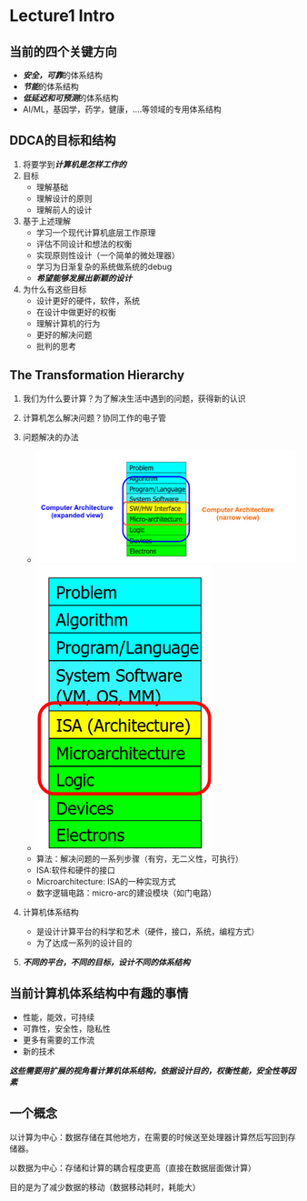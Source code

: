 # Lecture1 Intro

## 当前的四个关键方向

* ***安全，可靠***的体系结构
* ***节能***的体系结构
* ***低延迟和可预测***的体系结构
* AI/ML，基因学，药学，健康，....等领域的专用体系结构



## DDCA的目标和结构

1. 将要学到***计算机是怎样工作的***
2. 目标
   * 理解基础
   * 理解设计的原则
   * 理解前人的设计
3. 基于上述理解
   * 学习一个现代计算机底层工作原理
   * 评估不同设计和想法的权衡
   * 实现原则性设计（一个简单的微处理器）
   * 学习为日渐复杂的系统做系统的debug
   * ***希望能够发展出新颖的设计***
4. 为什么有这些目标
   * 设计更好的硬件，软件，系统
   * 在设计中做更好的权衡
   * 理解计算机的行为
   * 更好的解决问题
   * 批判的思考



## The Transformation Hierarchy

1. 我们为什么要计算？为了解决生活中遇到的问题，获得新的认识
2. 计算机怎么解决问题？协同工作的电子管
3. 问题解决的办法
   * <img src="../src/transformation.png">
   * <img src="../src/ISA.png">
   *  算法：解决问题的一系列步骤（有穷，无二义性，可执行）
   * ISA:软件和硬件的接口
   * Microarchitecture: ISA的一种实现方式
   * 数字逻辑电路：micro-arc的建设模块（如门电路）

4. 计算机体系结构
   * 是设计计算平台的科学和艺术（硬件，接口，系统，编程方式）
   * 为了达成一系列的设计目的
5. ***不同的平台，不同的目标，设计不同的体系结构***



## 当前计算机体系结构中有趣的事情

* 性能，能效，可持续
* 可靠性，安全性，隐私性
* 更多有需要的工作流
* 新的技术

***这些需要用扩展的视角看计算机体系结构，依据设计目的，权衡性能，安全性等因素***



## 一个概念

以计算为中心：数据存储在其他地方，在需要的时候送至处理器计算然后写回到存储器。

以数据为中心：存储和计算的耦合程度更高（直接在数据层面做计算）

目的是为了减少数据的移动（数据移动耗时，耗能大）